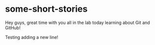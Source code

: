 # some-short-stories

Hey guys, great time with you all in the lab today learning about Git and GitHub!

Testing adding a new line!